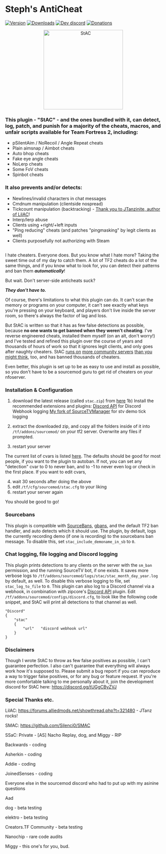 <h1>  Steph's AntiCheat </h1>




[![Version](https://img.shields.io/github/v/release/sapphonie/StAC-TF2?color=98FB98&style=for-the-badge)](https://github.com/sapphonie/StAC-tf2/releases/latest)
[![Downloads](https://img.shields.io/github/downloads/sapphonie/Stac-TF2/total?color=%239370D8&label=Downloads%20since%20v5&style=for-the-badge)](https://github.com/sapphonie/StAC-tf2/releases/latest)
[![Dev discord](https://img.shields.io/badge/Dev%20discord-%23StAC-7289DA?style=for-the-badge&logo=discord)](https://discord.gg/tUGgCByZVJ)
[![Donations](https://img.shields.io/badge/Support%20me-here!%20:\)-1F1F2A?style=for-the-badge)](https://sappho.io/donate)

<div align="center">
<img src="https://i.imgur.com/RKRaLPl.png" alt="StAC" width="256" style="float: center;"/>
</div>

### This plugin - "StAC" - and the ones bundled with it, can detect, log, patch, and punish for a majority of the cheats, macros, and unfair scripts available for Team Fortress 2, including:
- pSilentAim / NoRecoil / Angle Repeat cheats
- Plain aimsnap / Aimbot cheats
- Auto bhop cheats
- Fake eye angle cheats
- NoLerp cheats
- Some FoV cheats
- Spinbot cheats
### It also prevents and/or detects:
- Newlines/invalid characters in chat messages
- Cmdnum manipulation (clientside nospread)
- Tickcount manipulation (backtracking) - [Thank you to JTanzinite, author of LilAC](https://github.com/J-Tanzanite/Backtrack-Patch)!
- Interp/lerp abuse
- Clients using +right/+left inputs
- "Ping reducing" cheats (and patches "pingmasking" by legit clients as well)
- Clients purposefully not authorizing with Steam

##
I hate cheaters. Everyone does. But you know what I hate more? Taking the sweet time out of my day to catch them. A lot of TF2 cheats do a lot of the same things, and if you know what to look for, you can detect their patterns and ban them ***automatically***!

But wait. Don't server-side anticheats suck?

***They don't have to.***

Of course, there's limitations to what this plugin can do. It can't scan the memory or programs on your computer, it can't see exactly what keys you're pressing on your keyboard, and players don't live inside the server room, so there's always the factor of lag and loss. 

But StAC is written so that it has as few false detections as possible, because **no one wants to get banned when they weren't cheating**. I've reverse engineered cheats, installed them myself (on an alt, don't worry!) and I've tested and refined this plugin over the course of years and thousands of hours of work so that it ignores legit clients, and only goes after naughty cheaters. StAC [runs on](https://sappho.io) [more community servers](https://creators.tf) [than you might think](https://gflclan.com/), too, and has banned thousands of cheaters. 

Even better, this plugin is set up to be as easy to use and install as possible, so you don't have to be a sourcemod guru to get rid of cheaters on your nfoserver. 

### Installation & Configuration
1) download the latest release (called `stac.zip`) from [here](https://github.com/sapphonie/StAC-tf2/releases/latest)
1b) Install the recommended extensions and plugins:
    [Discord API](https://forums.alliedmods.net/showthread.php?t=292663) for Discord Webhook logging
    [My fork of SourceTVManager](https://github.com/sapphonie/sourcetvmanager/releases/tag/v1.2s) for stv demo tick logging


2) extract the downloaded zip, and copy all the folders inside of it into `/tf/addons/sourcemod/` on your tf2 server. Overwrite any files if prompted.
3) restart your server

The current list of cvars is listed [here](cvars.md). The defaults should be good for most people, if you want to the plugin to autoban. If not, you can set any "detection" cvar to 0 to never ban, and to -1 to never even log or check in the first place. If you want to edit cvars,

4) wait 30 seconds after doing the above
5) edit `/tf/cfg/sourcemod/stac.cfg` to your liking
6) restart your server again

You should be good to go!

### Sourcebans
This plugin is compatible with [SourceBans](https://sbpp.dev/), [gbans](https://github.com/leighmacdonald/gbans), and the default TF2 ban handler, and auto detects which it should use. The plugin, by default, logs the currently recording demo (if one is recording) to the sourcebans ban message. To disable this, set `stac_include_demoname_in_sb` to `0`.

### Chat logging, file logging and Discord logging
This plugin prints detections to any clients on the server with the `sm_ban` permission, and the running SourceTV bot, if one exists. It saves more verbose logs to `/tf/addons/sourcemod/logs/stac/stac_month_day_year.log` by default, as well. To disable this verbose logging to file, set `stac_log_to_file` to `0`. This plugin can also log to a Discord channel via a webhook, in combination with zipcore's [Discord API](https://forums.alliedmods.net/showthread.php?t=292663) plugin. Edit `/tf/addons/sourcemod/configs/discord.cfg`, to look like the following code snippet, and StAC will print all detections to that channel as well.

```
"Discord"
{
    "stac"
    {
        "url"   "discord webhook url"
    }
}
```

### Disclaimers
Though I wrote StAC to throw as few false positives as possible, I can't guarantee perfection. I also can't guarantee that everything will always work how it's supposed to. Please submit a bug report if you can reproduce a way to trigger false positives, or for any bug or feature request. If you're more comfortable talking to me personally about it, join the development discord for StAC here: https://discord.gg/tUGgCByZVJ


### Special Thanks etc.

LilAC: https://forums.alliedmods.net/showthread.php?t=321480 - JTanz rocks!

SMAC: https://github.com/Silenci0/SMAC

SSaC: Private - [AS] Nacho Replay, dog, and Miggy - RIP

Backwards - coding

Asherkin - coding

Addie - coding

JoinedSenses - coding

Everyone else in the sourcemod discord who had to put up with my asinine questions

Aad

dog - beta testing

elektro - beta testing

Creators.TF Community - beta testing

Nanochip - rare code audits

Miggy - this one's for you, bud.
